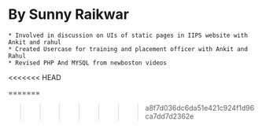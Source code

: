 By Sunny Raikwar 
================
	* Involved in discussion on UIs of static pages in IIPS website with Ankit and rahul 
	* Created Usercase for training and placement officer with Ankit and Rahul 
	* Revised PHP And MYSQL from newboston videos
<<<<<<< HEAD
	
	
=======
>>>>>>> a8f7d036dc6da51e421c924f1d96ca7dd7d2362e

